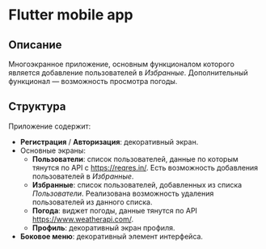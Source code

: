 # Flutter mobile app

## Описание

Многоэкранное приложение, основным функционалом которого является добавление пользователей в _Избранные_. Дополнительный функционал — возможность просмотра погоды.

## Структура

Приложение содержит:
- **Регистрация** / **Авторизация**: декоративный экран.
- Основные экраны:
  - **Пользователи**: список пользователей, данные по которым тянутся по API с https://reqres.in/. Есть возможность добавления пользователей в _Избранные_.
  - **Избранные**: список пользователей, добавленных из списка _Пользователи_. Реализована возможность удаления пользователей из данного списка.
  - **Погода**: виджет погоды, данные тянутся по API https://www.weatherapi.com/.
  - **Профиль**: декоративный экран профиля.
- **Боковое меню**: декоративный элемент интерфейса.
